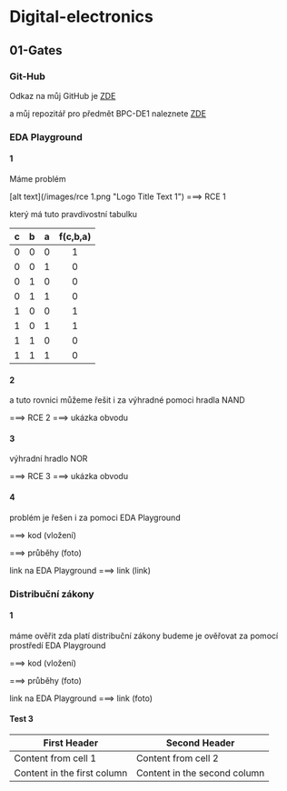 # Digital-electronics

## 01-Gates

### Git-Hub

Odkaz na můj GitHub je [ZDE](https://github.com/jan-pelka)

a můj repozitář pro předmět BPC-DE1 naleznete [ZDE](https://github.com/jan-pelka/Digital-electronics)


<!--  TOTO je blok s listem  -->
<!-- 1. 1
2. 2
3. 3 -->

<!--  TOTO je blok s check boxy  --> 
<!-- - [x] @mentions, #refs, [links](), **formatting**, and <del>tags</del> supported
- [x] list syntax required (any unordered or ordered list supported)
- [x] this is a complete item
- [ ] this is an incomplete item -->

### EDA Playground

#### 1

Máme problém

[alt text](/images/rce 1.png "Logo Title Text 1")
===> RCE 1

který má tuto pravdivostní tabulku

| **c** | **b** |**a** | **f(c,b,a)** |
| :-: | :-: | :-: | :-: |
| 0 | 0 | 0 | 1 |
| 0 | 0 | 1 | 0 |
| 0 | 1 | 0 | 0 |
| 0 | 1 | 1 | 0 |
| 1 | 0 | 0 | 1 |
| 1 | 0 | 1 | 1 |
| 1 | 1 | 0 | 0 |
| 1 | 1 | 1 | 0 |

#### 2

a tuto rovnici můžeme řešit i za výhradné pomoci hradla NAND

===> RCE 2
===> ukázka obvodu

#### 3

výhradní hradlo NOR


===> RCE 3
===> ukázka obvodu

#### 4

problém je řešen i za pomoci EDA Playground

===> kod (vložení)

===> průběhy (foto)

link na EDA Playground
===> link (link)

### Distribuční zákony

#### 1

máme ověřit zda platí distribuční zákony 
budeme je ověřovat za pomocí prostředí
EDA Playground 

===> kod (vložení)


===> průběhy (foto)

link na EDA Playground
===> link (foto)


#### Test 3
First Header | Second Header
------------ | -------------
Content from cell 1 | Content from cell 2
Content in the first column | Content in the second column
